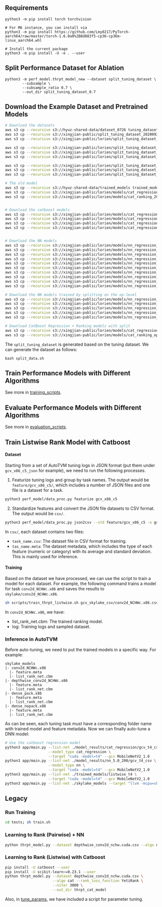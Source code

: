 ## Requirements

```
python3 -m pip install torch torchvision

# For M6 instance, you can install via
python3 -m pip install https://github.com/Lmy0217/PyTorch-aarch64/raw/master/torch-1.6.0a0%2B8d883f5-cp36-cp36m-linux_aarch64.whl

# Install the current package
python3 -m pip install -U -e . --user 
```

## Split Performance Dataset for Ablation

```
python3 -m perf_model.thrpt_model_new --dataset split_tuning_dataset \
        --subsample \
        --subsample_ratio 0.7 \
        --out_dir split_tuning_dataset_0.7
```

## Download the Example Dataset and Pretrained Models

```bash
# Download the datasets
aws s3 cp --recursive s3://hyuz-shared-data/dataset_0726 tuning_dataset
aws s3 cp --recursive s3://xingjian-public/split_tuning_dataset_20200920 split_tuning_dataset
aws s3 cp --recursive s3://xingjian-public/lorien/split_tuning_dataset_op_20201004 split_tuning_dataset_op

aws s3 cp --recursive s3://xingjian-public/lorien/split_tuning_dataset_0.3_20201001 split_tuning_dataset_0.3
aws s3 cp --recursive s3://xingjian-public/lorien/split_tuning_dataset_0.5_20201001 split_tuning_dataset_0.5
aws s3 cp --recursive s3://xingjian-public/lorien/split_tuning_dataset_0.7_20201001 split_tuning_dataset_0.7

aws s3 cp --recursive s3://xingjian-public/lorien/split_tuning_dataset_op_0.3_20201005 split_tuning_dataset_op_0.3
aws s3 cp --recursive s3://xingjian-public/lorien/split_tuning_dataset_op_0.5_20201005 split_tuning_dataset_op_0.5
aws s3 cp --recursive s3://xingjian-public/lorien/split_tuning_dataset_op_0.7_20201005 split_tuning_dataset_op_0.7

# The old model
aws s3 cp --recursive s3://hyuz-shared-data/trained_models trained_models
aws s3 cp --recursive s3://xingjian-public/lorien/models/cat_regression_20200923/ model_results/cat_regression
aws s3 cp --recursive s3://xingjian-public/lorien/models/cat_ranking_20200923/ model_results/cat_ranking


# Download the catboost models
aws s3 cp --recursive s3://xingjian-public/lorien/models/cat_regression_5000_split0.3_20201001/ model_results/cat_regression_split0.3
aws s3 cp --recursive s3://xingjian-public/lorien/models/cat_regression_5000_split0.5_20201001/ model_results/cat_regression_split0.5
aws s3 cp --recursive s3://xingjian-public/lorien/models/cat_regression_5000_split0.7_20201001/ model_results/cat_regression_split0.7
aws s3 cp --recursive s3://xingjian-public/lorien/models/cat_regression_5000_split1_20201001/ model_results/cat_regression_split1


# Download the NN models
aws s3 cp --recursive s3://xingjian-public/lorien/models/nn_regression_-1_1000_512_3_0.1_1_earlystop_20201001/ model_results/nn_regression_-1_1000_512_3_0.1_1_earlystop
aws s3 cp --recursive s3://xingjian-public/lorien/models/nn_regression_2_1000_512_3_0.1_1_earlystop_20201001/ model_results/nn_regression_2_1000_512_3_0.1_1_earlystop
aws s3 cp --recursive s3://xingjian-public/lorien/models/nn_regression_split0.3_-1_1000_512_3_0.1_0_20201002/ model_results/nn_regression_split0.3_-1_1000_512_3_0.1_0
aws s3 cp --recursive s3://xingjian-public/lorien/models/nn_regression_split0.3_-1_1000_512_3_0.1_1_20201002/ model_results/nn_regression_split0.3_-1_1000_512_3_0.1_1
aws s3 cp --recursive s3://xingjian-public/lorien/models/nn_regression_split0.5_-1_1000_512_3_0.1_0_20201002/ model_results/nn_regression_split0.5_-1_1000_512_3_0.1_0
aws s3 cp --recursive s3://xingjian-public/lorien/models/nn_regression_split0.5_-1_1000_512_3_0.1_1_20201002/ model_results/nn_regression_split0.5_-1_1000_512_3_0.1_1
aws s3 cp --recursive s3://xingjian-public/lorien/models/nn_regression_split0.7_-1_1000_512_3_0.1_0_20201002/ model_results/nn_regression_split0.7_-1_1000_512_3_0.1_0
aws s3 cp --recursive s3://xingjian-public/lorien/models/nn_regression_split0.7_-1_1000_512_3_0.1_1_20201002/ model_results/nn_regression_split0.7_-1_1000_512_3_0.1_1
aws s3 cp --recursive s3://xingjian-public/lorien/models/nn_regression_split1_-1_1000_512_3_0.1_0_20201002/ model_results/nn_regression_split1_-1_1000_512_3_0.1_0
aws s3 cp --recursive s3://xingjian-public/lorien/models/nn_regression_split1_-1_1000_512_3_0.1_1_20201002/ model_results/nn_regression_split1_-1_1000_512_3_0.1_1

# Download the NN models trained by splitting on the op-level
aws s3 cp --recursive s3://xingjian-public/lorien/models/nn_regression_op_new_split0.3_-1_1000_512_3_0.1_1_20201008/ model_results/nn_regression_op_new_split0.3_-1_1000_512_3_0.1_1
aws s3 cp --recursive s3://xingjian-public/lorien/models/nn_regression_op_new_split0.5_-1_1000_512_3_0.1_1_20201008/ model_results/nn_regression_op_new_split0.5_-1_1000_512_3_0.1_1
aws s3 cp --recursive s3://xingjian-public/lorien/models/nn_regression_op_new_split0.7_-1_1000_512_3_0.1_1_20201008/ model_results/nn_regression_op_new_split0.7_-1_1000_512_3_0.1_1
aws s3 cp --recursive s3://xingjian-public/lorien/models/nn_regression_op_new_split1_-1_1000_512_3_0.1_1_20201008/ model_results/nn_regression_op_new_split1_-1_1000_512_3_0.1_1
aws s3 cp --recursive s3://xingjian-public/lorien/models/nn_regression_op_new_split1_-1_1000_512_3_0.1_0_20201008/ model_results/nn_regression_op_new_split1_-1_1000_512_3_0.1_0

# Download CatBoost Regression + Ranking models with split
aws s3 cp --recursive s3://xingjian-public/lorien/models/cat_regression_op_5000_split1_20201006 model_results/cat_regression_op_5000_split1
aws s3 cp --recursive s3://xingjian-public/lorien/models/cat_ranking_op_5000_split1_20201006 model_results/cat_ranking_op_5000_split1
```

The `split_tuning_dataset` is generated based on the tuning dataset. We can generate the dataset as follows:
```
bash split_data.sh
```

## Train Performance Models with Different Algorithms 
See more in [training_scripts](./training_scripts).

## Evaluate Performance Models with Different Algorithms 
See more in [evaluation_scripts](./training_scripts).

## Train Listwise Rank Model with Catboost

#### Dataset

Starting from a set of AutoTVM tuning logs in JSON format (put them under `gcv_x86_c5_json` for example),
we need to run the following processes.

1. Featurize tuning logs and group by task names. The output would be `feature/gcv_x86_c5/`,
which includes a number of JSON files and one file is a dataset for a task.

```bash
python3 perf_model/data_proc.py featurize gcv_x86_c5
```

2. Standardize features and convert the JSON file datasets to CSV format.
The output would be `csv/`.

```bash
python3 perf_model/data_proc.py json2csv --std feature/gcv_x86_c5 -o gcv_skylake_csv
```

In `csv/`, each dataset contains two files:
- `task_name.csv`: The dataset file in CSV format for training.
- `tas_name.meta`: The dataset metadata, which includes the type of each feature (numeric or category) with its average and standard deviation. This is mainly used for inference.

#### Training

Based on the dataset we have processed, we can use the script to train a model for each dataset.
For example, the following command trains a model for task `conv2d_NCHWc.x86` and saves the results to `skylake/conv2d_NCHWc.x86`.

```bash
sh scripts/train_thrpt_listwise.sh gcv_skylake_csv/conv2d_NCHWc.x86.csv skylake
```

In `conv2d_NCHWc.x86`, we have:
- list_rank_net.cbm: The trained ranking model.
- log: Training logs and sampled dataset.

### Inference in AutoTVM

Before auto-tuning, we need to put the trained models in a specific way. For example:

```
skylake_models
|- conv2d_NCHWc.x86
  |- feature.meta
  |- list_rank_net.cbm
|- depthwise_conv2d_NCHWc.x86
  |- feature.meta
  |- list_rank_net.cbm
|- dense_pack.x86
  |- feature.meta
  |- list_rank_net.cbm
|- dense_nopack.x86
  |- feature.meta
  |- list_rank_net.cbm
```

As can be seen, each tuning task must have a corresponding folder name with trained model and feature metadata.
Now we can finally auto-tune a DNN model:

```bash
# Use the catboost regression model
python3 app/main.py --list-net ./model_results/cat_regression/gcv_t4_csv \
                    --model_type cat_regression \
                    --target "cuda -model=t4" --gcv MobileNetV2_1.0
python3 app/main.py --list-net ./model_results/nn_5.0_200/gcv_t4_csv \
                    --model_type nn \
                    --target "cuda -model=t4" --gcv MobileNetV2_1.0
python3 app/main.py --list-net ./trained_models/listwise_t4 \
                    --target "cuda -model=t4" --gcv MobileNetV2_1.0
python3 app/main.py --list-net ./skylake_models --target "llvm -mcpu=skylake-avx512" --gcv MobileNetV2_1.0
```

## Legacy

### Run Training

```bash
cd tests; sh train.sh
```


### Learning to Rank (Pairwise) + NN

```bash
python thrpt_model.py --dataset depthwise_conv2d_nchw.cuda.csv --algo nn --gpus 0 --out_dir thrpt_nn_model
```

### Learning to Rank (Listwise) with Catboost

```bash
pip install -U catboost --user
pip install -U scikit-learn>=0.23.1 --user
python thrpt_model.py --dataset depthwise_conv2d_nchw.cuda.csv \
                      --algo cat --rank_loss_function YetiRank \
                      --niter 3000 \
                      --out_dir thrpt_cat_model
```

Also, in [tune_params](tune_params), we have included a script for parameter tuning.


